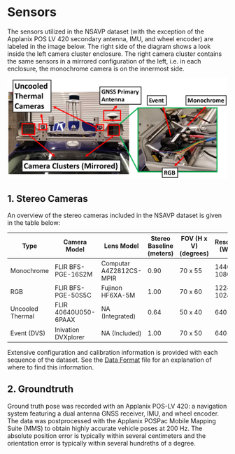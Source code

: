 # Sensors

The sensors utilized in the NSAVP dataset (with the exception of the Applanix POS LV 420 secondary antenna, IMU, and wheel encoder) are labeled in the image below. The right side of the diagram shows a look inside the left camera cluster enclosure. The right camera cluster contains the same sensors in a mirrored configuration of the left, i.e. in each enclosure, the monochrome camera is on the innermost side.

![NSAVP Sensors](images/sensors.png)

## 1. Stereo Cameras

An overview of the stereo cameras included in the NSAVP dataset is given in the table below:

| Type             | Camera Model        | Lens Model              | Stereo Baseline (meters) | FOV (H x V) (degrees) | Resolution (W x H) | Rate (Hz) | Bit Depth (Bits) | Frame Readout |
|------------------|---------------------|-------------------------|--------------------------|-----------------------|--------------------|-----------|------------------|---------------|
| Monochrome       | FLIR BFS-PGE-16S2M  | Computar A4Z2812CS-MPIR | 0.90                     | 70 x 55               | 1440 x 1080        | 20.14     | 8                | Global        |
| RGB              | FLIR BFS-PGE-50S5C  | Fujinon HF6XA-5M        | 1.00                     | 70 x 60               | 1224 x 1024        | 20.14     | 8                | Global        |
| Uncooled Thermal | FLIR 40640U050-6PAAX| NA (Integrated)         | 0.64                     | 50 x 40               | 640 x 512          | 60.42     | 16               | Rolling       |
| Event (DVS)      | Inivation DVXplorer | NA (Included)           | 1.00                     | 70 x 50               | 640 x 480          | NA        | NA               | NA            |

Extensive configuration and calibration information is provided with each sequence of the dataset. See the [Data Format](data_format.md) file for an explanation of where to find this information.

## 2. Groundtruth

Ground truth pose was recorded with an Applanix POS-LV 420: a navigation system featuring a dual antenna GNSS receiver, IMU, and wheel encoder. The data was postprocessed with the Applanix POSPac Mobile Mapping Suite (MMS) to obtain highly accurate vehicle poses at 200 Hz. The absolute position error is typically within several centimeters and the orientation error is typically within several hundreths of a degree.
